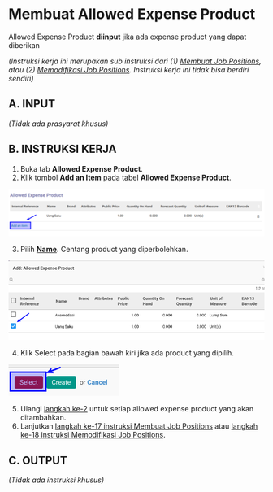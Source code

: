 # Membuat Allowed Expense Product

Allowed Expense Product **diinput** jika ada expense product yang dapat diberikan

*(Instruksi kerja ini merupakan sub instruksi dari (1) [Membuat Job Positions](./membuat.md), atau (2) [Memodifikasi Job Positions](./memodifikasi.md). Instruksi kerja ini tidak bisa berdiri sendiri)*

## A. INPUT

*(Tidak ada prasyarat khusus)*

## B. INSTRUKSI KERJA

1. Buka tab **Allowed Expense Product**.
2. <a name="l2">Klik</a> tombol **Add an Item** pada tabel **Allowed Expense Product**.

![](../../img/Allowed-Expense-Product/tombol-add.png)

3. Pilih **[Name](./penjelasan.md#bagian-all-allowed-expense-product)**. Centang product yang diperbolehkan.

![](../../img/Allowed-Expense-Product/tabel-pilihan.png)

4. Klik Select pada bagian bawah kiri jika ada product yang dipilih.

![](../../img/Allowed-Expense-Product/tombol-select.png)

5. Ulangi [langkah ke-2](#l2) untuk setiap allowed expense product yang akan ditambahkan.
6. Lanjutkan [langkah ke-17 instruksi Membuat Job Positions](./membuat.md#l17) atau [langkah ke-18 instruksi Memodifikasi Job Positions](./memodifikasi.md#l18).

## C. OUTPUT

*(Tidak ada instruksi khusus)*
